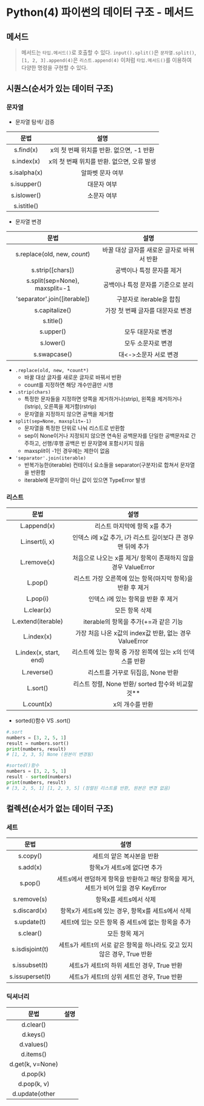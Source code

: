 # Python(4) 파이썬의 데이터 구조 - 메서드
## 메서드
> 메서드는 `타입.메서드()`로 호출할 수 있다.
> `input().split()`은 `문자열.split()`, `[1, 2, 3].append(4)`은 `리스트.append(4)` 이처럼 `타입.메서드()`를 이용하여 다양한 명령을 구현할 수 있다.

## 시퀀스(순서가 있는 데이터 구조)
### 문자열
  - 문자열 탐색/ 검증

| 문법           | 설명                         |
|:------------:|:--------------------------:|
| s.find(x)    | x의 첫 번째 위치를 반환. 없으면, -1 반환 |
| s.index(x)   | x의 첫 번째 위치를 반환. 없으면, 오류 발생 |
| s.isalpha(x) | 알파벳 문자 여부                  |
| s.isupper()  | 대문자 여부                     |
| s.islower()  | 소문자 여부                     |
| s.istitle()  |                            |

- 문자열 변경

| 문법                              | 설명                       |
|:-------------------------------:|:------------------------:|
| s.replace(old, new, *count*)    | 바꿀 대상 글자를 새로운 글자로 바꿔서 반환 |
| s.strip([chars])                | 공백이나 특정 문자를 제거           |
|  s.split(sep=None), maxsplit=-1 | 공백이나 특정 문자를 기준으로 분리      |
|  'separator'.join([iterable])   | 구분자로 iterable을 합침        |
| s.capitalize()                  | 가장 첫 번째 글자를 대문자로 변경      |
|  s.title()                      |                          |
| s.upper()                       | 모두 대문자로 변경               |
|  s.lower()                      | 모두 소문자로 변경               |
| s.swapcase()                    | 대<->소문자 서로 변경            |
  - `.replace(old, new, *count*)`
    - 바꿀 대상 글자를 새로운 글자로 바꿔서 반환
    - count를 지정하면 해당 개수만큼만 시행
  - `.strip(chars)`
    - 특정한 문자들을 지정하면 양쪽을 제거하거나(strip), 왼쪽을 제거하거나(lstrip), 오른쪽을 제거함(rstrip)
    - 문자열을 지정하지 않으면 공백을 제거함
  - `split(sep=None, maxsplit=-1)`
    - 문자열을 특정한 단위로 나눠 리스트로 반환함
    - sep이 None이거나 지정되지 않으면 연속된 공백문자를 단일한 공백문자로 간주하고, 선행/후행 공백은 빈 문자열에 포함시키지 않음
    - maxsplit이 -1인 경우에는 제한이 없음
  - `'separator'.join(iterable)`
    - 반복가능한(iterable) 컨테이너 요소들을 separator(구분자)로 합쳐서 문자열을 반환함
    - iterable에 문자열이 아닌 값이 있으면 TypeError 발생

### 리스트
| 문법                     | 설명                                        |
|:----------------------:|:-----------------------------------------:|
| L.append(x)            | 리스트 마지막에 항목 x를 추가                         |
| L.insert(i, x)         | 인덱스 i에 x값 추가, i가 리스트 길이보다 큰 경우 맨 뒤에 추가    |
| L.remove(x)            | 처음으로 나오는 x를 제거/ 항목이 존재하지 않을 경우 ValueError |
| L.pop()                | 리스트 가장 오른쪽에 있는 항목(마지막 항목)을 반환 후 제거        |
| L.pop(i)               | 인덱스 i에 있는 항목을 반환 후 제거                     |
| L.clear(x)             | 모든 항목 삭제                                  |
| L.extend(iterable)     | iterable의 항목을 추가(+=과 같은 기능                |
| L.index(x)             | 가장 처음 나온 x값의 index값 반환, 없는 경우 ValueError  |
| L.index(x, start, end) | 리스트에 있는 항목 중 가장 왼쪽에 있는 x의 인덱스를 반환         |
| L.reverse()            | 리스트를 거꾸로 뒤집음, None 반환                     |
| L.sort()               | 리스트 정렬, None  반환/ sorted 함수와 비교할 것**      |
| L.count(x)             | x의 개수를 반환                                 |

  - sorted()함수 VS .sort()
  ```python
  #.sort
  numbers = [3, 2, 5, 1]
  result = numbers.sort()
  print(numbers, result)
  # [1, 2, 3, 5] None (원본이 변경됨)

  #sorted()함수
  numbers = [3, 2, 5, 1]
  result - sorted(numbers)
  print(numbers, result)
  # [3, 2, 5, 1] [1, 2, 3, 5] (정렬된 리스트를 반환, 원본은 변경 없음)
  ```

## 컬렉션(순서가 없는 데이터 구조)
### 세트
  | 문법 |            설명             |
| :----: | :-------------------------: |
|   s.copy()   |  세트의 얕은 복사본을 반환  |
|   s.add(x)   |  항목x가 세트s에 없다면 추가  |
|   s.pop()   |  세트s에서 랜덤하게 항목을 반환하고 해당 항목을 제거, 세트가 비어 있을 경우 KeyError  |
|   s.remove(s)   |  항목x를 세트s에서 삭제  |
|   s.discard(x)   |  항목x가 세트s에 있는 경우, 항목x를 세트s에서 삭제  |
|   s.update(t)   |  세트t에 있는 모든 항목 중 세트s에 없는 항목을 추가  |
|   s.clear()   |  모든 항목 제거  |
|   s.isdisjoint(t)   |   세트s가 세트t의 서로 같은 항목을 하나라도 갖고 있지 않은 경우, True 반환   |
|   s.issubset(t)   |  세트s가 세트t의 하위 세트인 경우, True 반환  |
|   s.issuperset(t)   |  세트s가 세트t의 상위 세트인 경우, True 반환  |

### 딕셔너리
| 문법               | 설명 |
|:----------------:|:--:|
| d.clear()        |    |
| d.keys()         |    |
| d.values()       |    |
| d.items()        |    |
| d.get(k, v=None) |    |
| d.pop(k)         |    |
| d.pop(k, v)      |    |
| d.update(other   |    |
